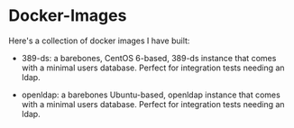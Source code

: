 Docker-Images
=============
Here's a collection of docker images I have built:

* 389-ds: a barebones, CentOS 6-based, 389-ds instance that comes with a minimal users database. Perfect for integration tests needing an ldap.

* openldap: a barebones Ubuntu-based, openldap instance that comes with a minimal users database. Perfect for integration tests needing an ldap.
